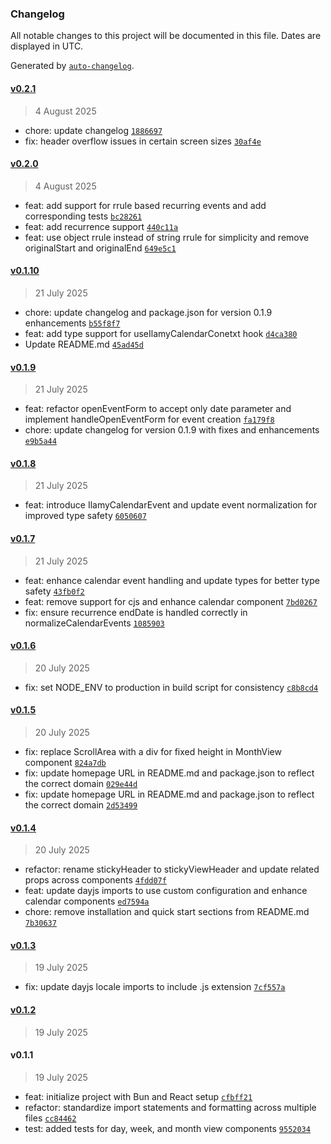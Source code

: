 ### Changelog

All notable changes to this project will be documented in this file. Dates are displayed in UTC.

Generated by [`auto-changelog`](https://github.com/CookPete/auto-changelog).

#### [v0.2.1](https://github.com/kcsujeet/ilamy-calendar/compare/v0.2.0...v0.2.1)

> 4 August 2025

- chore: update changelog [`1886697`](https://github.com/kcsujeet/ilamy-calendar/commit/1886697264b60eec963e61409f95dedb18b6307d)
- fix: header overflow issues in certain screen sizes [`30af4e`](https://github.com/kcsujeet/ilamy-calendar/commit/5d6c9b7e6b20016b6d6c2531b2d493a3c630af4e)

#### [v0.2.0](https://github.com/kcsujeet/ilamy-calendar/compare/v0.1.10...v0.2.0)

> 4 August 2025

- feat: add support for rrule based recurring events and add corresponding tests [`bc28261`](https://github.com/kcsujeet/ilamy-calendar/commit/bc28261a1010a520d7bcf789e236373cf69fc811)
- feat: add recurrence support [`440c11a`](https://github.com/kcsujeet/ilamy-calendar/commit/440c11ac2d739c5f12e61424e3113fc811bc0c7a)
- feat: use object rrule instead of string rrule for simplicity and remove originalStart and originalEnd [`649e5c1`](https://github.com/kcsujeet/ilamy-calendar/commit/649e5c1a1197cbbc86562beaf0df61a57957d3e1)

#### [v0.1.10](https://github.com/kcsujeet/ilamy-calendar/compare/v0.1.9...v0.1.10)

> 21 July 2025

- chore: update changelog and package.json for version 0.1.9 enhancements [`b55f8f7`](https://github.com/kcsujeet/ilamy-calendar/commit/b55f8f7459dfae1062d01568e7f5cdb10a69f663)
- feat: add type support for useIlamyCalendarConetxt hook [`d4ca380`](https://github.com/kcsujeet/ilamy-calendar/commit/d4ca380bd870fc9016fd02080faa661e7de0e838)
- Update README.md [`45ad45d`](https://github.com/kcsujeet/ilamy-calendar/commit/45ad45dbe9bb38725f042dca878d506524294d69)

#### [v0.1.9](https://github.com/kcsujeet/ilamy-calendar/compare/v0.1.8...v0.1.9)

> 21 July 2025

- feat: refactor openEventForm to accept only date parameter and implement handleOpenEventForm for event creation [`fa179f8`](https://github.com/kcsujeet/ilamy-calendar/commit/fa179f83b049f4c6084ed656c022066d44dcdee4)
- chore: update changelog for version 0.1.9 with fixes and enhancements [`e9b5a44`](https://github.com/kcsujeet/ilamy-calendar/commit/e9b5a445688b715584a10f5566c7771643ec8569)

#### [v0.1.8](https://github.com/kcsujeet/ilamy-calendar/compare/v0.1.7...v0.1.8)

> 21 July 2025

- feat: introduce IlamyCalendarEvent and update event normalization for improved type safety [`6050607`](https://github.com/kcsujeet/ilamy-calendar/commit/6050607030e7d76dbf92b958c2222fdcb964e7f4)

#### [v0.1.7](https://github.com/kcsujeet/ilamy-calendar/compare/v0.1.6...v0.1.7)

> 21 July 2025

- feat: enhance calendar event handling and update types for better type safety [`43fb0f2`](https://github.com/kcsujeet/ilamy-calendar/commit/43fb0f29800d549300a7ebed48a3da81fec25ac9)
- feat: remove support for cjs and enhance calendar component [`7bd0267`](https://github.com/kcsujeet/ilamy-calendar/commit/7bd02677f94fdfe5a6daf12d84c6128d4b005fdb)
- fix: ensure recurrence endDate is handled correctly in normalizeCalendarEvents [`1085903`](https://github.com/kcsujeet/ilamy-calendar/commit/1085903687a7cbddb371c7f0b42d51df30101ad5)

#### [v0.1.6](https://github.com/kcsujeet/ilamy-calendar/compare/v0.1.5...v0.1.6)

> 20 July 2025

- fix: set NODE_ENV to production in build script for consistency [`c8b8cd4`](https://github.com/kcsujeet/ilamy-calendar/commit/c8b8cd441bd2e215a549ac5eb584275b6ec26cc9)

#### [v0.1.5](https://github.com/kcsujeet/ilamy-calendar/compare/v0.1.4...v0.1.5)

> 20 July 2025

- fix: replace ScrollArea with a div for fixed height in MonthView component [`824a7db`](https://github.com/kcsujeet/ilamy-calendar/commit/824a7db4afcf22f83caa57e79263d5746894e8a9)
- fix: update homepage URL in README.md and package.json to reflect the correct domain [`029e44d`](https://github.com/kcsujeet/ilamy-calendar/commit/029e44d5403b7dd37c3d78239701732f0d2648e2)
- fix: update homepage URL in README.md and package.json to reflect the correct domain [`2d53499`](https://github.com/kcsujeet/ilamy-calendar/commit/2d534993629a61d7ee1519a0bfccf0c40257cf56)

#### [v0.1.4](https://github.com/kcsujeet/ilamy-calendar/compare/v0.1.3...v0.1.4)

> 20 July 2025

- refactor: rename stickyHeader to stickyViewHeader and update related props across components [`4fdd07f`](https://github.com/kcsujeet/ilamy-calendar/commit/4fdd07f5233a137ceff17857814748f3236b2476)
- feat: update dayjs imports to use custom configuration and enhance calendar components [`ed7594a`](https://github.com/kcsujeet/ilamy-calendar/commit/ed7594a7644e2e029052ea61ce04f8840120957f)
- chore: remove installation and quick start sections from README.md [`7b30637`](https://github.com/kcsujeet/ilamy-calendar/commit/7b306371d46b2abaeee8e73bccfe9d0359d231b9)

#### [v0.1.3](https://github.com/kcsujeet/ilamy-calendar/compare/v0.1.2...v0.1.3)

> 19 July 2025

- fix: update dayjs locale imports to include .js extension [`7cf557a`](https://github.com/kcsujeet/ilamy-calendar/commit/7cf557a7e0acc127494e37518003081e89e2a342)

#### [v0.1.2](https://github.com/kcsujeet/ilamy-calendar/compare/v0.1.1...v0.1.2)

> 19 July 2025

#### v0.1.1

> 19 July 2025

- feat: initialize project with Bun and React setup [`cfbff21`](https://github.com/kcsujeet/ilamy-calendar/commit/cfbff2174adec9a8e215b2a34b5091f0ca6c935c)
- refactor: standardize import statements and formatting across multiple files [`cc84462`](https://github.com/kcsujeet/ilamy-calendar/commit/cc8446237ea4ac6662666f63388f65537803d184)
- test: added tests for day, week, and month view components [`9552034`](https://github.com/kcsujeet/ilamy-calendar/commit/9552034c8b81fd1e9df04a7087acd39c09b88884)
